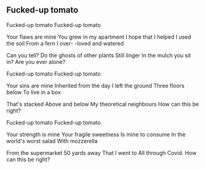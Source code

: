 ## Fucked-up tomato

Fucked-up tomato
Fucked-up tomato

Your flaws are mine
You grew in my apartment
I hope that I helped
I used the soil
From a fern I over-
-loved and watered

Can you tell?
Do the ghosts of other plants
Still linger
In the mulch you sit in?
Are you ever alone?

Fucked-up tomato
Fucked-up tomato

Your sins are mine
Inherited from the day
I left the ground
Three floors below
To live in a box

That's stacked
Above and below
My theoretical neighbours
How can this be right?

Fucked-up tomato
Fucked-up tomato

Your strength is mine
Your fragile sweetness
Is mine to consume
In the world's worst salad
With mozzerella

From the supermarket
50 yards away
That I went to
All through Covid.
How can this be right?
